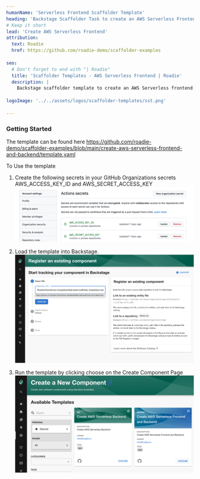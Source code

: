 ```yaml
---
humanName: 'Serverless Frontend Scaffolder Template'
heading: 'Backstage Scaffolder Task to create an AWS Serverless Frontend'
# Keep it short
lead: 'Create AWS Serverless Frontend'
attribution:
  text: Roadie
  href: https://github.com/roadie-demo/scaffolder-examples

seo:
  # Don't forget to end with "| Roadie"
  title: 'Scaffolder Templates - AWS Serverless Frontend | Roadie'
  description: |
    Backstage scaffolder template to create an AWS Serverless frontend.

logoImage: '../../assets/logos/scaffolder-templates/sst.png'

---
```


### Getting Started

The template can be found here https://github.com/roadie-demo/scaffolder-examples/blob/main/create-aws-serverless-frontend-and-backend/template.yaml

To Use the template
  1. Create the following secrets in your GitHub Organizations secrets AWS_ACCESS_KEY_ID and AWS_SECRET_ACCESS_KEY ![AWS Credentials](aws-credentials.png)
    
  2. Load the template into Backstage. ![Load Template](./load-scaffolder-template.png)
    
  3. Run the template by clicking choose on the Create Component Page ![Run the Template](create-serverless-backend-and-frontend.png)
